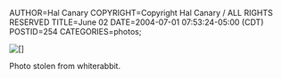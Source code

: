 AUTHOR=Hal Canary
COPYRIGHT=Copyright Hal Canary / ALL RIGHTS RESERVED
TITLE=June 02
DATE=2004-07-01 07:53:24-05:00 (CDT)
POSTID=254
CATEGORIES=photos;

[![[]](https://halcanary.org/images/halo_2004-06-02_wr_img_1148.jpg)](http://www.clubinferno.com/gallery.php?op=album&id=HaLO_2004_Jun_02()(pix_by_WR)#)

Photo stolen from whiterabbit.
